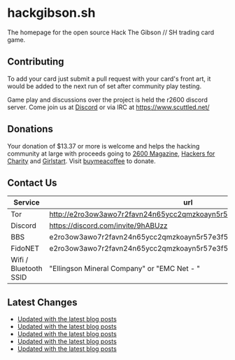 # hackgibson.sh
The homepage for the open source Hack The Gibson // SH trading card game.


## Contributing

To add your card just submit a pull request with your card's front art, it would be added to the next run of set after community play testing.

Game play and discussions over the project is held the r2600 discord server. Come join us at [Discord](https://discord.com/invite/9hABUzz) or via IRC at https://www.scuttled.net/


## Donations

Your donation of $13.37 or more is welcome and helps the hacking community at large with proceeds going to [2600 Magazine](https://2600.com/), [Hackers for Charity](https://hackersforcharity.org) and [Girlstart](https://girlstart.org).  Visit [buymeacoffee](https://www.buymeacoffee.com/hackgibson.sh) to donate.


## Contact Us

Service | url
-|-
Tor | http://e2ro3ow3awo7r2favn24n65ycc2qmzkoayn5r57e3f56nvjwdcgg32ad.onion
Discord | https://discord.com/invite/9hABUzz
BBS | e2ro3ow3awo7r2favn24n65ycc2qmzkoayn5r57e3f56nvjwdcgg32ad.onion:23
FidoNET | e2ro3ow3awo7r2favn24n65ycc2qmzkoayn5r57e3f56nvjwdcgg32ad.onion:24554
Wifi / Bluetooth SSID | "Ellingson Mineral Company" or "EMC Net - <fidonet address>"

## Latest Changes
<!-- BLOG-POST-LIST:START -->
- [Updated with the latest blog posts](https://github.com/DFW2600/hackgibson.sh/commit/0b81d41589544f4aae24fef2f1247bce1cf2c917)
- [Updated with the latest blog posts](https://github.com/DFW2600/hackgibson.sh/commit/3ab3f565b654602363c26491d4ee9346b0a19a09)
- [Updated with the latest blog posts](https://github.com/DFW2600/hackgibson.sh/commit/ec314597b1c3fef4a7ad9f3eb2c08462f969eaa1)
- [Updated with the latest blog posts](https://github.com/DFW2600/hackgibson.sh/commit/ba0944487f3eb479b73047b94b869cdc05c12d1f)
- [Updated with the latest blog posts](https://github.com/DFW2600/hackgibson.sh/commit/4620188a2d40eb80f555d95afa1c3551333df61e)
<!-- BLOG-POST-LIST:END -->

